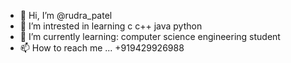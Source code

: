 - 👋 Hi, I’m @rudra_patel
- 👀 I’m intrested in learning c c++ java python 
- 🌱 I’m currently learning: computer science engineering student
- 📫 How to reach me ... +919429926988

<!---
rudra172001/rudra172001 is a ✨ special ✨ repository because its `README.md` (this file) appears on your GitHub profile.
You can click the Preview link to take a look at your changes.
--->
